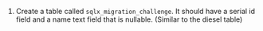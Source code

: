 1. Create a table called `sqlx_migration_challenge`. It should have a serial id field and a name text field that is nullable. (Similar to the diesel table)

